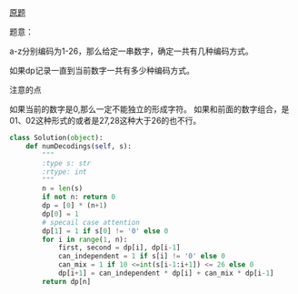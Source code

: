 [原题](https://leetcode.com/problems/decode-ways/)

题意：

a-z分别编码为1-26，那么给定一串数字，确定一共有几种编码方式。

如果dp记录一直到当前数字一共有多少种编码方式。


注意的点

如果当前的数字是0,那么一定不能独立的形成字符。
如果和前面的数字组合，是01、02这种形式的或者是27,28这种大于26的也不行。




```Python
class Solution(object):
    def numDecodings(self, s):
        """
        :type s: str
        :rtype: int
        """
        n = len(s)
        if not n: return 0
        dp = [0] * (n+1)
        dp[0] = 1
        # specail case attention
        dp[1] = 1 if s[0] != '0' else 0
        for i in range(1, n):
            first, second = dp[i], dp[i-1]
            can_independent = 1 if s[i] != '0' else 0
            can_mix = 1 if 10 <=int(s[i-1:i+1]) <= 26 else 0
            dp[i+1] = can_independent * dp[i] + can_mix * dp[i-1]
        return dp[n]
```

